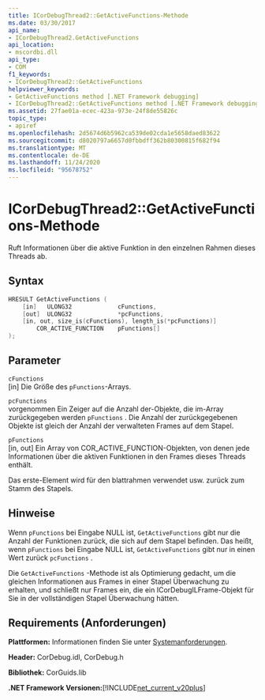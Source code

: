 ```yaml
---
title: ICorDebugThread2::GetActiveFunctions-Methode
ms.date: 03/30/2017
api_name:
- ICorDebugThread2.GetActiveFunctions
api_location:
- mscordbi.dll
api_type:
- COM
f1_keywords:
- ICorDebugThread2::GetActiveFunctions
helpviewer_keywords:
- GetActiveFunctions method [.NET Framework debugging]
- ICorDebugThread2::GetActiveFunctions method [.NET Framework debugging]
ms.assetid: 27fae01a-ecec-423a-973e-24f8de55826c
topic_type:
- apiref
ms.openlocfilehash: 2d5674d6b5962ca539de02cda1e5658daed83622
ms.sourcegitcommit: d8020797a6657d0fbbdff362b80300815f682f94
ms.translationtype: MT
ms.contentlocale: de-DE
ms.lasthandoff: 11/24/2020
ms.locfileid: "95678752"
---
```

# <a name="icordebugthread2getactivefunctions-method"></a>ICorDebugThread2::GetActiveFunctions-Methode

Ruft Informationen über die aktive Funktion in den einzelnen Rahmen dieses Threads ab.  
  
## <a name="syntax"></a>Syntax  
  
```cpp  
HRESULT GetActiveFunctions (  
    [in]   ULONG32             cFunctions,  
    [out]  ULONG32             *pcFunctions,  
    [in, out, size_is(cFunctions), length_is(*pcFunctions)]  
        COR_ACTIVE_FUNCTION    pFunctions[]  
);  
```  
  
## <a name="parameters"></a>Parameter  

 `cFunctions`  
 [in] Die Größe des `pFunctions`-Arrays.  
  
 `pcFunctions`  
 vorgenommen Ein Zeiger auf die Anzahl der-Objekte, die im-Array zurückgegeben werden `pFunctions` . Die Anzahl der zurückgegebenen Objekte ist gleich der Anzahl der verwalteten Frames auf dem Stapel.  
  
 `pFunctions`  
 [in, out] Ein Array von COR_ACTIVE_FUNCTION-Objekten, von denen jede Informationen über die aktiven Funktionen in den Frames dieses Threads enthält.  
  
 Das erste-Element wird für den blattrahmen verwendet usw. zurück zum Stamm des Stapels.  
  
## <a name="remarks"></a>Hinweise  

 Wenn `pFunctions` bei Eingabe NULL ist, `GetActiveFunctions` gibt nur die Anzahl der Funktionen zurück, die sich auf dem Stapel befinden. Das heißt, wenn `pFunctions` bei Eingabe NULL ist, `GetActiveFunctions` gibt nur in einen Wert zurück `pcFunctions` .  
  
 Die `GetActiveFunctions` -Methode ist als Optimierung gedacht, um die gleichen Informationen aus Frames in einer Stapel Überwachung zu erhalten, und schließt nur Frames ein, die ein ICorDebugILFrame-Objekt für Sie in der vollständigen Stapel Überwachung hätten.  
  
## <a name="requirements"></a>Requirements (Anforderungen)  

 **Plattformen:** Informationen finden Sie unter [Systemanforderungen](../../get-started/system-requirements.md).  
  
 **Header:** CorDebug.idl, CorDebug.h  
  
 **Bibliothek:** CorGuids.lib  
  
 **.NET Framework Versionen:**[!INCLUDE[net_current_v20plus](../../../../includes/net-current-v20plus-md.md)]
